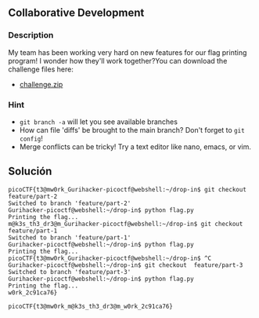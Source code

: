 ## Collaborative Development
### Description 
My team has been working very hard on new features for our flag printing program! I wonder how they'll work together?You can download the challenge files here:

- [challenge.zip](https://artifacts.picoctf.net/c_titan/176/challenge.zip)

### Hint

- `git branch -a` will let you see available branches
- How can file 'diffs' be brought to the main branch? Don't forget to `git config`!
- Merge conflicts can be tricky! Try a text editor like nano, emacs, or vim.

## Solución 
```
picoCTF{t3@mw0rk_Gurihacker-picoctf@webshell:~/drop-in$ git checkout  feature/part-2
Switched to branch 'feature/part-2'
Gurihacker-picoctf@webshell:~/drop-in$ python flag.py
Printing the flag...
m@k3s_th3_dr3@m_Gurihacker-picoctf@webshell:~/drop-in$ git checkout  feature/part-1
Switched to branch 'feature/part-1'
Gurihacker-picoctf@webshell:~/drop-in$ python flag.py
Printing the flag...
picoCTF{t3@mw0rk_Gurihacker-picoctf@webshell:~/drop-in$ ^C
Gurihacker-picoctf@webshell:~/drop-in$ git checkout  feature/part-3
Switched to branch 'feature/part-3'
Gurihacker-picoctf@webshell:~/drop-in$ python flag.py
Printing the flag...
w0rk_2c91ca76}

picoCTF{t3@mw0rk_m@k3s_th3_dr3@m_w0rk_2c91ca76}

```
